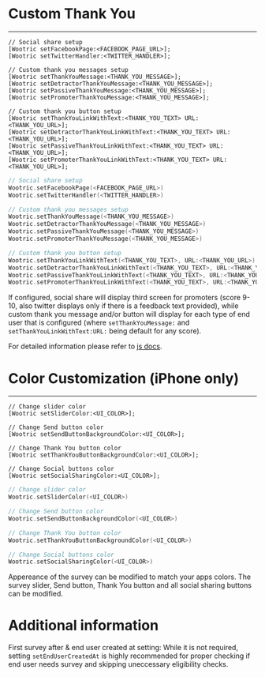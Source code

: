 # Custom Thank You
---

```objective_c
// Social share setup
[Wootric setFacebookPage:<FACEBOOK_PAGE_URL>];
[Wootric setTwitterHandler:<TWITTER_HANDLER>];

// Custom thank you messages setup
[Wootric setThankYouMessage:<THANK_YOU_MESSAGE>];
[Wootric setDetractorThankYouMessage:<THANK_YOU_MESSAGE>];
[Wootric setPassiveThankYouMessage:<THANK_YOU_MESSAGE>];
[Wootric setPromoterThankYouMessage:<THANK_YOU_MESSAGE>];

// Custom thank you button setup
[Wootric setThankYouLinkWithText:<THANK_YOU_TEXT> URL:<THANK_YOU_URL>];
[Wootric setDetractorThankYouLinkWithText:<THANK_YOU_TEXT> URL:<THANK_YOU_URL>];
[Wootric setPassiveThankYouLinkWithText:<THANK_YOU_TEXT> URL:<THANK_YOU_URL>];
[Wootric setPromoterThankYouLinkWithText:<THANK_YOU_TEXT> URL:<THANK_YOU_URL>];
```
```swift
// Social share setup
Wootric.setFacebookPage(<FACEBOOK_PAGE_URL>)
Wootric.setTwitterHandler(<TWITTER_HANDLER>)

// Custom thank you messages setup
Wootric.setThankYouMessage(<THANK_YOU_MESSAGE>)
Wootric.setDetractorThankYouMessage(<THANK_YOU_MESSAGE>)
Wootric.setPassiveThankYouMessage(<THANK_YOU_MESSAGE>)
Wootric.setPromoterThankYouMessage(<THANK_YOU_MESSAGE>)

// Custom thank you button setup
Wootric.setThankYouLinkWithText(<THANK_YOU_TEXT>, URL:<THANK_YOU_URL>)
Wootric.setDetractorThankYouLinkWithText(<THANK_YOU_TEXT>, URL:<THANK_YOU_URL>)
Wootric.setPassiveThankYouLinkWithText(<THANK_YOU_TEXT>, URL:<THANK_YOU_URL>)
Wootric.setPromoterThankYouLinkWithText(<THANK_YOU_TEXT>, URL:<THANK_YOU_URL>)
```

If configured, social share will display third screen for promoters (score 9-10, also twitter displays only if there is a feedback text provided), while custom thank you message and/or button will display for each type of end user that is configured (where ```setThankYouMessage:``` and ```setThankYouLinkWithText:URL:``` being default for any score).

For detailed information please refer to [js docs](http://docs.wootric.com/install/#social-media-share-settings).

# Color Customization (iPhone only)
---

```objective_c
// Change slider color
[Wootric setSliderColor:<UI_COLOR>];

// Change Send button color
[Wootric setSendButtonBackgroundColor:<UI_COLOR>];

// Change Thank You button color
[Wootric setThankYouButtonBackgroundColor:<UI_COLOR>];

// Change Social buttons color
[Wootric setSocialSharingColor:<UI_COLOR>];
```
```swift
// Change slider color
Wootric.setSliderColor(<UI_COLOR>)

// Change Send button color
Wootric.setSendButtonBackgroundColor(<UI_COLOR>)

// Change Thank You button color
Wootric.setThankYouButtonBackgroundColor(<UI_COLOR>)

// Change Social buttons color
Wootric.setSocialSharingColor(<UI_COLOR>)
```

Appereance of the survey can be modified to match your apps colors. The survey slider, Send button, Thank You button and all social sharing buttons can be modified.

# Additional information

First survey after & end user created at setting:
While it is not required, setting ```setEndUserCreatedAt``` is highly recommended for proper checking if end user needs survey and skipping uneccessary eligibility checks.
